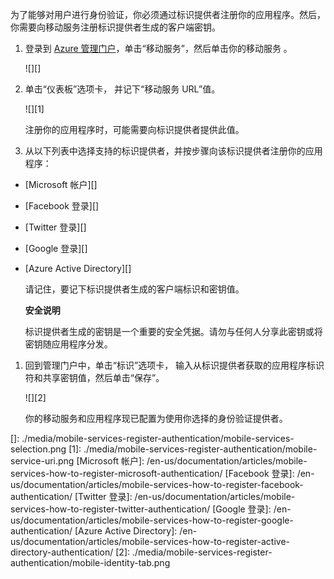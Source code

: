 为了能够对用户进行身份验证，你必须通过标识提供者注册你的应用程序。然后，你需要向移动服务注册标识提供者生成的客户端密钥。

1.  登录到 [Azure 管理门户][]，单击“移动服务”，然后单击你的移动服务 。

    ![][]

2.  单击“仪表板”选项卡， 并记下“移动服务 URL”值。 

    ![][1]

    注册你的应用程序时，可能需要向标识提供者提供此值。

3.  从以下列表中选择支持的标识提供者，并按步骤向该标识提供者注册你的应用程序：

-   [Microsoft 帐户][]
-   [Facebook 登录][]
-   [Twitter 登录][]
-   [Google 登录][]
-   [Azure Active Directory][]

    请记住，要记下标识提供者生成的客户端标识和密钥值。

    <div class="dev-callout"><b>安全说明</b>

    <p>标识提供者生成的密钥是一个重要的安全凭据。请勿与任何人分享此密钥或将密钥随应用程序分发。</p>
	</div>

1.  回到管理门户中，单击“标识”选项卡， 输入从标识提供者获取的应用程序标识符和共享密钥值，然后单击“保存”。 

    ![][2]

    你的移动服务和应用程序现已配置为使用你选择的身份验证提供者。

  [Azure 管理门户]: https://manage.windowsazure.cn/
  []: ./media/mobile-services-register-authentication/mobile-services-selection.png
  [1]: ./media/mobile-services-register-authentication/mobile-service-uri.png
  [Microsoft 帐户]: /en-us/documentation/articles/mobile-services-how-to-register-microsoft-authentication/
  [Facebook 登录]: /en-us/documentation/articles/mobile-services-how-to-register-facebook-authentication/
  [Twitter 登录]: /en-us/documentation/articles/mobile-services-how-to-register-twitter-authentication/
  [Google 登录]: /en-us/documentation/articles/mobile-services-how-to-register-google-authentication/
  [Azure Active Directory]: /en-us/documentation/articles/mobile-services-how-to-register-active-directory-authentication/
  [2]: ./media/mobile-services-register-authentication/mobile-identity-tab.png
